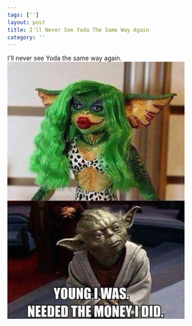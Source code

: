 ```yaml
---
tags: ['']
layout: post
title: I'll Never See Yoda The Same Way Again
category: ''
---
```

I'll never see Yoda the same way again.
![I'll never see Yoda the same way again.](/uploads/2015-5-11-ill-never-see-yoda-the-same-way-again.jpg)
